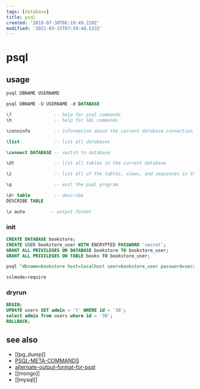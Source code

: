 ```yaml
---
tags: [database]
title: psql
created: '2019-07-30T06:19:49.220Z'
modified: '2021-03-15T07:59:48.533Z'
---
```


# psql

## usage
```sql
psql DBNAME USERNAME

psql DBNAME -U USERNAME -d DATABASE

\?                -- help for psql commands
\h                -- help for SQL commands

\conninfo         -- information about the current database connection

\list             -- list all databases

\connect DATABASE -- switch to database

\dt               -- list all tables in the current database

\z                -- list all of the tables, views, and sequences in the database

\q                -- exit the psql program

\d+ table         -- describe
DESCRIBE TABLE

\x auto         -- output format
```


### init
```sql
CREATE DATABASE bookstore;
CREATE USER bookstore_user WITH ENCRYPTED PASSWORD 'secret';
GRANT ALL PRIVILEGES ON DATABASE bookstore TO bookstore_user;
GRANT ALL PRIVILEGES ON TABLE books TO bookstore_user;

psql "dbname=bookstore host=localhost user=bookstore_user password=secret port=5432"

sslmode=require
```

### dryrun
```sql
BEGIN;
UPDATE users SET admin = 't' WHERE id = '38';
select admin from users where id = '38';
ROLLBACK;
```

## see also
- [[pg_dump]]
- [PSQL-META-COMMANDS](https://www.postgresql.org/docs/current/static/app-psql.html#APP-PSQL-META-COMMANDS)
- [alternate-output-format-for-psql](https://stackoverflow.com/questions/9604723/alternate-output-format-for-psql)
- [[mongo]]
- [[mysql]]
